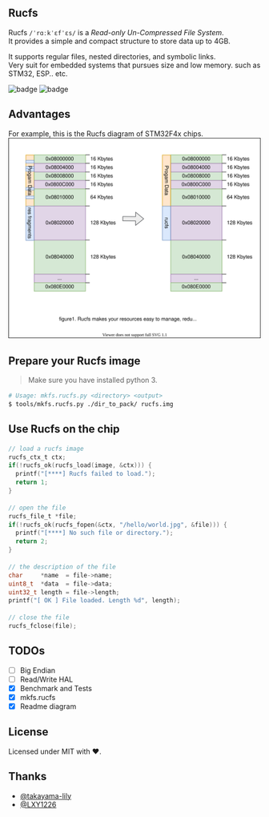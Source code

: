 ## Rucfs
Rucfs `/ˈrɑːkˈɛfˈɛs/` is a _Read-only Un-Compressed File System_.  
It provides a simple and compact structure to store data up to 4GB.

It supports regular files, nested directories, and symbolic links.  
Very suit for embedded systems that pursues size and low memory. such as STM32, ESP.. etc.

![badge](https://img.shields.io/badge/RUCFS-1.0-lightgrey) ![badge](https://img.shields.io/badge/License-MIT-blue)

## Advantages
For example, this is the Rucfs diagram of STM32F4x chips.
![diagram](./img/flash-diagram.svg)

## Prepare your Rucfs image
> Make sure you have installed python 3.
``` bash
# Usage: mkfs.rucfs.py <directory> <output>
$ tools/mkfs.rucfs.py ./dir_to_pack/ rucfs.img
```

## Use Rucfs on the chip
```c
// load a rucfs image
rucfs_ctx_t ctx;
if(!rucfs_ok(rucfs_load(image, &ctx))) {
  printf("[****] Rucfs failed to load.");
  return 1;
}

// open the file
rucfs_file_t *file;
if(!rucfs_ok(rucfs_fopen(&ctx, "/hello/world.jpg", &file))) {
  printf("[****] No such file or directory.");
  return 2;
}

// the description of the file
char     *name  = file->name;
uint8_t  *data  = file->data;
uint32_t length = file->length;
printf("[ OK ] File loaded. Length %d", length);

// close the file
rucfs_fclose(file);
```

## TODOs
- [ ] Big Endian
- [ ] Read/Write HAL
- [x] Benchmark and Tests
- [x] mkfs.rucfs
- [x] Readme diagram

## License
Licensed under MIT with ❤.

## Thanks
- [@takayama-lily](https://github.com/takayama-lily)
- [@LXY1226](https://github.com/LXY1226)
